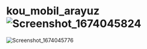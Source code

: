 # kou_mobil_arayuz![Screenshot_1674045824](https://user-images.githubusercontent.com/95499415/216096980-9a13f512-a697-4013-9c52-b11f59311df7.png)
![Screenshot_1674045776](https://user-images.githubusercontent.com/95499415/216097002-347bbdd8-63bd-4fba-95cc-5c5687bf779b.png)
